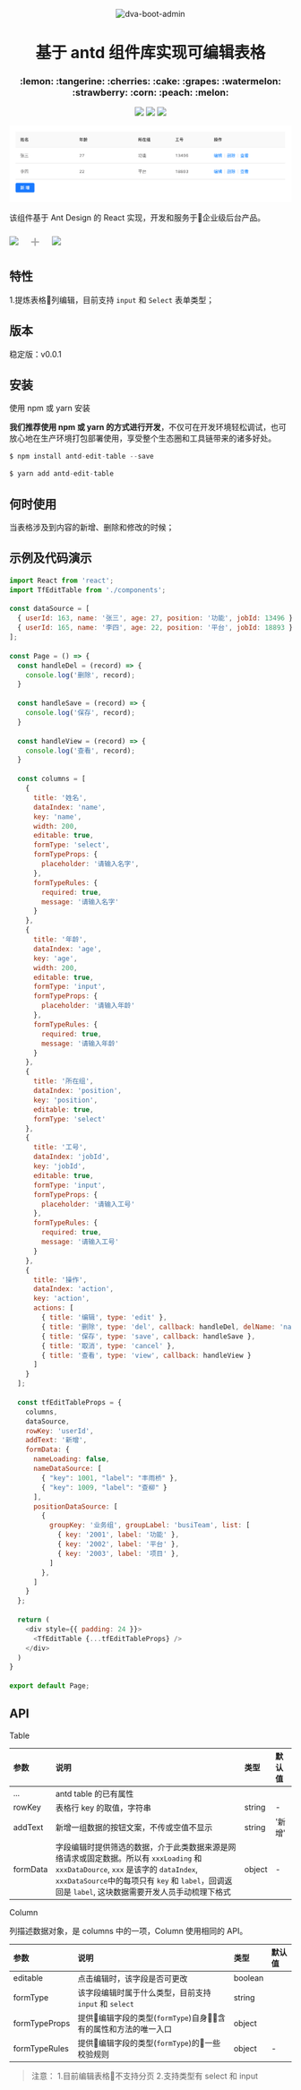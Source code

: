 <p align="center">
    <img alt="dva-boot-admin" src="https://user-images.githubusercontent.com/1697158/49214902-8f888180-f402-11e8-8207-84d5cdf9d9bf.png" width="140">
</p>
<h1 align="center">基于 antd 组件库实现可编辑表格</h1>
<h3 align="center">:lemon: :tangerine: :cherries: :cake: :grapes: :watermelon: :strawberry: :corn: :peach: :melon:</h3>

<p align="center">
  <img src="https://img.shields.io/npm/v/antd-edit-table.svg" />
  <img src="https://img.shields.io/badge/license-MIT-brightgreen.svg">
  <img src="https://img.shields.io/badge/developing%20with-antd%20%3E%20table-brightgreen.svg">
</p>

![](./assets/screen.png)


该组件基于 Ant Design 的 React 实现，开发和服务于企业级后台产品。

<div><img style="vertical-align: middle;" width="150" src="https://gw.alipayobjects.com/zos/rmsportal/KDpgvguMpGfqaHPjicRK.svg"><span style="font-size: 30px; color: #aaa; margin: 0 20px; vertical-align: middle;">+</span><img style="vertical-align: middle;" width="160" src="https://gw.alipayobjects.com/zos/rmsportal/tXlLQhLvkEelMstLyHiN.svg"></div>


## 特性

1.提炼表格列编辑，目前支持 `input` 和 `Select` 表单类型； 


## 版本
稳定版：v0.0.1

## 安装
使用 npm 或 yarn 安装

**我们推荐使用 npm 或 yarn 的方式进行开发**，不仅可在开发环境轻松调试，也可放心地在生产环境打包部署使用，享受整个生态圈和工具链带来的诸多好处。

```javascript
$ npm install antd-edit-table --save
```

```javascript
$ yarn add antd-edit-table
```

## 何时使用
当表格涉及到内容的新增、删除和修改的时候；

## 示例及代码演示
```javascript
import React from 'react';
import TfEditTable from './components';

const dataSource = [
  { userId: 163, name: '张三', age: 27, position: '功能', jobId: 13496 },
  { userId: 165, name: '李四', age: 22, position: '平台', jobId: 18893 },
];

const Page = () => {
  const handleDel = (record) => {
    console.log('删除', record);
  }

  const handleSave = (record) => {
    console.log('保存', record);
  }

  const handleView = (record) => {
    console.log('查看', record);
  }

  const columns = [
    {
      title: '姓名',
      dataIndex: 'name',
      key: 'name',
      width: 200,
      editable: true,
      formType: 'select',
      formTypeProps: {
        placeholder: '请输入名字',
      },
      formTypeRules: {
        required: true,
        message: '请输入名字'
      }
    },
    {
      title: '年龄',
      dataIndex: 'age',
      key: 'age',
      width: 200,
      editable: true,
      formType: 'input',
      formTypeProps: {
        placeholder: '请输入年龄'
      },
      formTypeRules: {
        required: true,
        message: '请输入年龄'
      }
    },
    {
      title: '所在组',
      dataIndex: 'position',
      key: 'position',
      editable: true,
      formType: 'select'
    },
    {
      title: '工号',
      dataIndex: 'jobId',
      key: 'jobId',
      editable: true,
      formType: 'input',
      formTypeProps: {
        placeholder: '请输入工号'
      },
      formTypeRules: {
        required: true,
        message: '请输入工号'
      }
    },
    {
      title: '操作',
      dataIndex: 'action',
      key: 'action',
      actions: [
        { title: '编辑', type: 'edit' },
        { title: '删除', type: 'del', callback: handleDel, delName: 'name' },
        { title: '保存', type: 'save', callback: handleSave },
        { title: '取消', type: 'cancel' },
        { title: '查看', type: 'view', callback: handleView }
      ]
    }
  ];

  const tfEditTableProps = {
    columns,
    dataSource,
    rowKey: 'userId',
    addText: '新增',
    formData: {
      nameLoading: false,
      nameDataSource: [
        { "key": 1001, "label": "丰雨桥" },
        { "key": 1009, "label": "查柳" }
      ],
      positionDataSource: [
        {
          groupKey: '业务组', groupLabel: 'busiTeam', list: [
            { key: '2001', label: '功能' },
            { key: '2002', label: '平台' },
            { key: '2003', label: '项目' },
          ]
        },
      ]
    }
  };

  return (
    <div style={{ padding: 24 }}>
      <TfEditTable {...tfEditTableProps} />
    </div>
  )
}

export default Page;
```


## API

Table

|参数|说明|类型|默认值|
|:-|:-|:-|:-|
| ... | antd table 的已有属性 | | |
| rowKey | 表格行 key 的取值，字符串 | string | - |
| addText | 新增一组数据的按钮文案，不传或空值不显示 | string | '新增' |
| formData | 字段编辑时提供筛选的数据，介于此类数据来源是网络请求或固定数据。所以有 `xxxLoading` 和 `xxxDataDource`, `xxx` 是该字的 `dataIndex`, `xxxDataSource`中的每项只有 `key` 和 `label`，回调返回是 `label`, 这块数据需要开发人员手动梳理下格式 | object | - |


Column

列描述数据对象，是 columns 中的一项，Column 使用相同的 API。

|参数|说明|类型|默认值|
|:-|:-|:-|:-|
| editable | 点击编辑时，该字段是否可更改 | boolean | |
| formType | 该字段编辑时属于什么类型，目前支持 `input` 和 `select` | string | |
| formTypeProps | 提供编辑字段的类型(`formType`)自身含有的属性和方法的唯一入口 | object | |
| formTypeRules | 提供编辑字段的类型(`formType`)的一些校验规则 | object | - |

> 注意：
> 1.目前编辑表格不支持分页
> 2.支持类型有 select 和 input